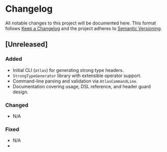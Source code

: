 # Changelog

All notable changes to this project will be documented here. This format follows [Keep a Changelog](https://keepachangelog.com/en/1.0.0/) and the project adheres to [Semantic Versioning](https://semver.org/).

## [Unreleased]

### Added
- Initial CLI (`atlas`) for generating strong type headers.
- `StrongTypeGenerator` library with extensible operator support.
- Command-line parsing and validation via `AtlasCommandLine`.
- Documentation covering usage, DSL reference, and header guard design.

### Changed
- N/A

### Fixed
- N/A
-
